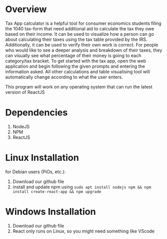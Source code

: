 # Overview
Tax App calculator is a helpful tool for consumer economics students filing the 1040 tax-form that need additional aid to calculate the tax they owe based on their income. 
It can be used to visualize how a person can go about calculating their taxes using the tax table provided by the IRS. 
Additionally, it can be used to verify their own work is correct. 
For people who would like to see a deeper analysis and breakdown of their taxes, they can visually see what percentage of their money is going to each category/tax bracket. 
To get started with the tax app, open the web application and begin following the given prompts and entering the information asked.
All other calculations and table visualising tool will automatically change according to what the user enters. 

This program will work on any operating system that can run the latest version of ReactJS

# Dependencies
1. NodeJS
2. NPM
3. ReactJS

# Linux Installation
for Debian users (PiOs, etc.):
1. Download our github file
1. install and update npm using `sudo apt install nodejs npm && npm install create-react-app && npm upgrade`

# Windows Installation
1. Download our github file
1. React only runs on Linux, so you might need something like VScode
